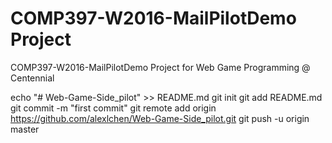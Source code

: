 # COMP397-W2016-MailPilotDemo Project

COMP397-W2016-MailPilotDemo Project for Web Game Programming @ Centennial

echo "# Web-Game-Side_pilot" >> README.md
git init
git add README.md
git commit -m "first commit"
git remote add origin https://github.com/alexlchen/Web-Game-Side_pilot.git
git push -u origin master
